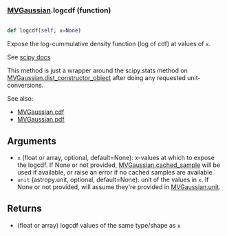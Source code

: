 ### [MVGaussian](MVGaussian.md).logcdf (function)


```py

def logcdf(self, x=None)

```



Expose the log-cummulative density function (log of cdf) at values of `x`.

See [scipy docs](https://docs.scipy.org/doc/scipy/reference/generated/scipy.stats.rv_continuous.logcdf.html)

This method is just a wrapper around the scipy.stats method on
[MVGaussian.dist_constructor_object](MVGaussian.dist_constructor_object.md) after doing any requested unit-conversions.

See also:
* [MVGaussian.cdf](MVGaussian.cdf.md)
* [MVGaussian.pdf](MVGaussian.pdf.md)

Arguments
----------
* `x` (float or array, optional, default=None): x-values at which to
    expose the logcdf.  If None or not provided, [MVGaussian.cached_sample](MVGaussian.cached_sample.md)
    will be used if available, or raise an error if no cached samples
    are available.
* `unit` (astropy.unit, optional, default=None): unit of the values
    in `x`.  If None or not provided, will assume they're provided in
    [MVGaussian.unit](MVGaussian.unit.md).

Returns
---------
* (float or array) logcdf values of the same type/shape as `x`

